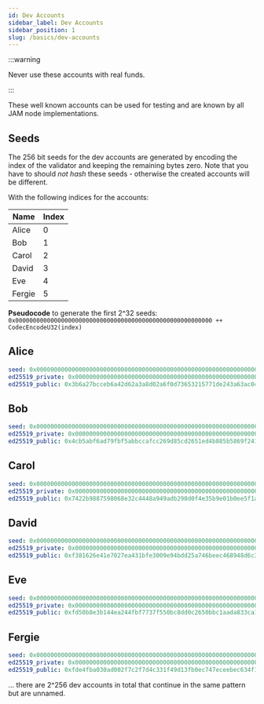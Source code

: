 ```yaml
---
id: Dev Accounts
sidebar_label: Dev Accounts
sidebar_position: 1
slug: /basics/dev-accounts
---
```


:::warning

Never use these accounts with real funds.

:::

These well known accounts can be used for testing and are known by all JAM node implementations.

## Seeds

The 256 bit seeds for the dev accounts are generated by encoding the index of the validator and keeping the remaining bytes zero. Note that you have to should *not hash* these seeds - otherwise the created accounts will be different.

With the following indices for the accounts:

| Name   | Index |
|--------|-------|
| Alice  | 0     |
| Bob    | 1     |
| Carol  | 2     |
| David  | 3     |
| Eve    | 4     |
| Fergie | 5     |

**Pseudocode** to generate the first 2^32 seeds:
`0x00000000000000000000000000000000000000000000000000000000 ++ CodecEncodeU32(index)`

## Alice

```yaml
seed: 0x0000000000000000000000000000000000000000000000000000000000000000
ed25519_private: 0x00000000000000000000000000000000000000000000000000000000000000003b6a27bcceb6a42d62a3a8d02a6f0d73653215771de243a63ac048a18b59da29
ed25519_public: 0x3b6a27bcceb6a42d62a3a8d02a6f0d73653215771de243a63ac048a18b59da29
```

## Bob

```yaml
seed: 0x0000000000000000000000000000000000000000000000000000000000000001
ed25519_private: 0x00000000000000000000000000000000000000000000000000000000000000014cb5abf6ad79fbf5abbccafcc269d85cd2651ed4b885b5869f241aedf0a5ba29
ed25519_public: 0x4cb5abf6ad79fbf5abbccafcc269d85cd2651ed4b885b5869f241aedf0a5ba29
```

## Carol

```yaml
seed: 0x0000000000000000000000000000000000000000000000000000000000000002
ed25519_private: 0x00000000000000000000000000000000000000000000000000000000000000027422b9887598068e32c4448a949adb290d0f4e35b9e01b0ee5f1a1e600fe2674
ed25519_public: 0x7422b9887598068e32c4448a949adb290d0f4e35b9e01b0ee5f1a1e600fe2674
```

## David

```yaml
seed: 0x0000000000000000000000000000000000000000000000000000000000000003
ed25519_private: 0x0000000000000000000000000000000000000000000000000000000000000003f381626e41e7027ea431bfe3009e94bdd25a746beec468948d6c3c7c5dc9a54b
ed25519_public: 0xf381626e41e7027ea431bfe3009e94bdd25a746beec468948d6c3c7c5dc9a54b
```

## Eve

```yaml
seed: 0x0000000000000000000000000000000000000000000000000000000000000004
ed25519_private: 0x0000000000000000000000000000000000000000000000000000000000000004fd50b8e3b144ea244fbf7737f550bc8dd0c2650bbc1aada833ca17ff8dbf329b
ed25519_public: 0xfd50b8e3b144ea244fbf7737f550bc8dd0c2650bbc1aada833ca17ff8dbf329b
```

## Fergie

```yaml
seed: 0x0000000000000000000000000000000000000000000000000000000000000005
ed25519_private: 0x0000000000000000000000000000000000000000000000000000000000000005fde4fba030ad002f7c2f7d4c331f49d13fb0ec747eceebec634f1ff4cbca9def
ed25519_public: 0xfde4fba030ad002f7c2f7d4c331f49d13fb0ec747eceebec634f1ff4cbca9def
```

... there are 2^256 dev accounts in total that continue in the same pattern but are unnamed.
